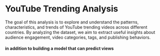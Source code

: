 # YouTube Trending Analysis
The goal of this analysis is to explore and understand the patterns, characteristics, and
trends of YouTube trending videos across different countries. By analyzing the
dataset, we aim to extract useful insights about audience engagement, video
categories, tags, and publishing behaviors.
#### in addition to building a model that can predict views
